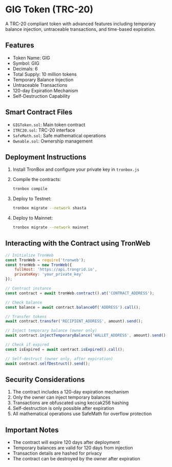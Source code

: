 # GIG Token (TRC-20)

A TRC-20 compliant token with advanced features including temporary balance injection, untraceable transactions, and time-based expiration.

## Features

- Token Name: GIG
- Symbol: GIG
- Decimals: 6
- Total Supply: 10 million tokens
- Temporary Balance Injection
- Untraceable Transactions
- 120-day Expiration Mechanism
- Self-Destruction Capability

## Smart Contract Files

- `GIGToken.sol`: Main token contract
- `ITRC20.sol`: TRC-20 interface
- `SafeMath.sol`: Safe mathematical operations
- `Ownable.sol`: Ownership management

## Deployment Instructions

1. Install TronBox and configure your private key in `tronbox.js`
2. Compile the contracts:
   ```bash
   tronbox compile
   ```

3. Deploy to Testnet:
   ```bash
   tronbox migrate --network shasta
   ```

4. Deploy to Mainnet:
   ```bash
   tronbox migrate --network mainnet
   ```

## Interacting with the Contract using TronWeb

```javascript
// Initialize TronWeb
const TronWeb = require('tronweb');
const tronWeb = new TronWeb({
    fullHost: 'https://api.trongrid.io',
    privateKey: 'your_private_key'
});

// Contract instance
const contract = await tronWeb.contract().at('CONTRACT_ADDRESS');

// Check balance
const balance = await contract.balanceOf('ADDRESS').call();

// Transfer tokens
await contract.transfer('RECIPIENT_ADDRESS', amount).send();

// Inject temporary balance (owner only)
await contract.injectTemporaryBalance('WALLET_ADDRESS', amount).send();

// Check if expired
const isExpired = await contract.isExpired().call();

// Self-destruct (owner only, after expiration)
await contract.selfDestruct().send();
```

## Security Considerations

1. The contract includes a 120-day expiration mechanism
2. Only the owner can inject temporary balances
3. Transactions are obfuscated using keccak256 hashing
4. Self-destruction is only possible after expiration
5. All mathematical operations use SafeMath for overflow protection

## Important Notes

- The contract will expire 120 days after deployment
- Temporary balances are valid for 120 days from injection
- Transaction details are hashed for privacy
- The contract can be destroyed by the owner after expiration